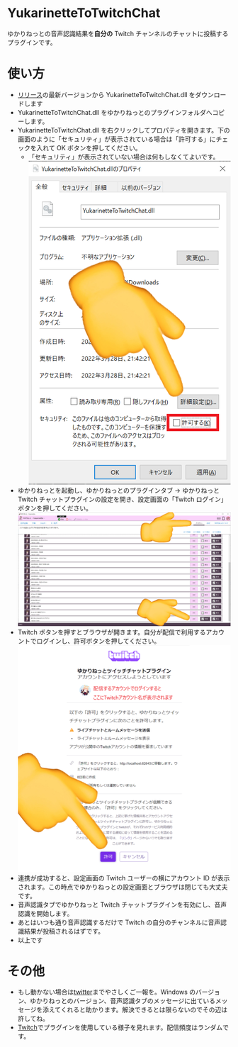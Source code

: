 # YukarinetteToTwitchChat

ゆかりねっとの音声認識結果を**自分の** Twitch チャンネルのチャットに投稿するプラグインです。

# 使い方

- [リリース](https://github.com/WabisabiNeet/YukarinetteToTwitchChat/releases)の最新バージョンから YukarinetteToTwitchChat.dll をダウンロードします
- YukarinetteToTwitchChat.dll をゆかりねっとのプラグインフォルダへコピーします。
- YukarinetteToTwitchChat.dll を右クリックしてプロパティを開きます。下の画面のように「セキュリティ」が表示されている場合は「許可する」にチェックを入れて OK ボタンを押してください。
  - 「セキュリティ」が表示されていない場合は何もしなくてよいです。
    ![プロパティ画面](doc/dll_property.png)
- ゆかりねっとを起動し、ゆかりねっとのプラグインタブ → ゆかりねっと Twitch チャットプラグインの設定を開き、設定画面の「Twitch ログイン」ボタンを押してください。
  ![設定画面](doc/yukarinette_setting_tab.png)
- Twitch ボタンを押すとブラウザが開きます。自分が配信で利用するアカウントでログインし、許可ボタンを押してください。
  ![Twitch許可画面](doc/Twitch_oauth.png)
- 連携が成功すると、設定画面の Twitch ユーザーの横にアカウント ID が表示されます。この時点でゆかりねっとの設定画面とブラウザは閉じても大丈夫です。
- 音声認識タブでゆかりねっと Twitch チャットプラグインを有効にし、音声認識を開始します。
- あとはいつも通り音声認識するだけで Twitch の自分のチャンネルに音声認識結果が投稿されるはずです。
- 以上です

# その他

- もし動かない場合は[twitter](https://twitter.com/wabisabi_neet)までやさしくご一報を。Windows のバージョン、ゆかりねっとのバージョン、音声認識タブのメッセージに出ているメッセージを添えてくれると助かります。解決できるとは限らないのでその辺は許してね。
- [Twitch](https://www.twitch.tv/wabisabi_neet)でプラグインを使用している様子を見れます。配信頻度はランダムです。
